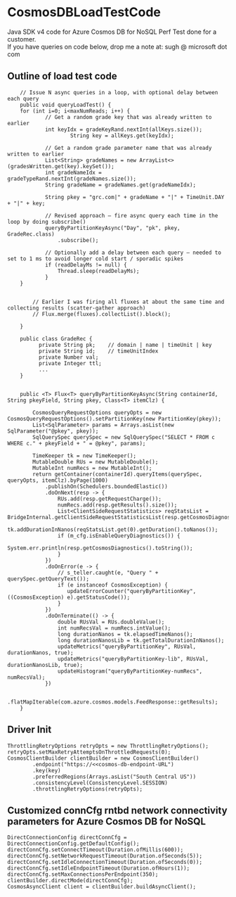 # CosmosDBLoadTestCode
Java SDK v4 code for Azure Cosmos DB for NoSQL Perf Test done for a customer. <br>
If you have queries on code below, drop me a note at: sugh @ microsoft dot com

Outline of load test code
----------------------------------------------------------------------------------------------------------------------------------------------------------------------------------------------------------------------------
        // Issue N async queries in a loop, with optional delay between each query
        public void queryLoadTest() {
        for (int i=0; i<maxNumReads; i++) {
                // Get a random grade key that was already written to earlier
                int keyIdx = gradeKeyRand.nextInt(allKeys.size()); 
                        String key = allKeys.get(keyIdx);

                // Get a random grade parameter name that was already written to earlier
                List<String> gradeNames = new ArrayList<>(gradesWritten.get(key).keySet());
                int gradeNameIdx = gradeTypeRand.nextInt(gradeNames.size());
                String gradeName = gradeNames.get(gradeNameIdx);

                String pkey = "grc.com|" + gradeName + "|" + TimeUnit.DAY + "|" + key;

                // Revised approach – fire async query each time in the loop by doing subscribe()
                queryByPartitionKeyAsync("Day", "pk", pkey, GradeRec.class)
                    .subscribe();

                // Optionally add a delay between each query – needed to set to 1 ms to avoid longer cold start / sporadic spikes
                if (readDelayMs != null) {
                    Thread.sleep(readDelayMs);
                }
        }


            // Earlier I was firing all fluxes at about the same time and collecting results (scatter-gather approach)
            // Flux.merge(fluxes).collectList().block();

        }

        public class GradeRec {
              private String pk;    // domain | name | timeUnit | key
              private String id;    // timeUnitIndex
              private Number val;
              private Integer ttl;
              ...
        }


        public <T> Flux<T> queryByPartitionKeyAsync(String containerId, String pkeyField, String pkey, Class<T> itemClz) {

            CosmosQueryRequestOptions queryOpts = new CosmosQueryRequestOptions().setPartitionKey(new PartitionKey(pkey));
            List<SqlParameter> params = Arrays.asList(new SqlParameter("@pkey", pkey));
            SqlQuerySpec querySpec = new SqlQuerySpec("SELECT * FROM c WHERE c." + pkeyField + " = @pkey", params);

            TimeKeeper tk = new TimeKeeper();
            MutableDouble RUs = new MutableDouble();
            MutableInt numRecs = new MutableInt();
            return getContainer(containerId).queryItems(querySpec, queryOpts, itemClz).byPage(1000)
                .publishOn(Schedulers.boundedElastic())
                .doOnNext(resp -> {
                    RUs.add(resp.getRequestCharge());
                    numRecs.add(resp.getResults().size());
                    List<ClientSideRequestStatistics> reqStatsList = BridgeInternal.getClientSideRequestStatisticsList(resp.getCosmosDiagnostics());
                    tk.addDurationInNanos(reqStatsList.get(0).getDuration().toNanos());
                    if (m_cfg.isEnableQueryDiagnostics()) {
                        System.err.println(resp.getCosmosDiagnostics().toString());
                    }
                })
                .doOnError(e -> {
                    // s_teller.caught(e, "Query " + querySpec.getQueryText());
                    if (e instanceof CosmosException) {
                       updateErrorCounter("queryByPartitionKey", ((CosmosException) e).getStatusCode());
                    }
                })
                .doOnTerminate(() -> {
                    double RUsVal = RUs.doubleValue();
                    int numRecsVal = numRecs.intValue();
                    long durationNanos = tk.elapsedTimeNanos();
                    long durationNanosLib = tk.getTotalDurationInNanos();
                    updateMetrics("queryByPartitionKey", RUsVal, durationNanos, true);
                    updateMetrics("queryByPartitionKey-lib", RUsVal, durationNanosLib, true);
                    updateHistogram("queryByPartitionKey-numRecs", numRecsVal);
                })

                .flatMapIterable(com.azure.cosmos.models.FeedResponse::getResults);
        }

Driver Init
----------------------------------------------------------------------------------------------------------------------------------------------------------------------------------------------------------------------------
    ThrottlingRetryOptions retryOpts = new ThrottlingRetryOptions();
    retryOpts.setMaxRetryAttemptsOnThrottledRequests(0);
    CosmosClientBuilder clientBuilder = new CosmosClientBuilder()
            .endpoint("https://<<cosmos-db-endpoint-URL")
            .key(key)
            .preferredRegions(Arrays.asList("South Central US"))
            .consistencyLevel(ConsistencyLevel.SESSION)
            .throttlingRetryOptions(retryOpts);


Customized connCfg rntbd network connectivity parameters for Azure Cosmos DB for NoSQL
----------------------------------------------------------------------------------------------------------------------------------------------------------------------------------------------------------------------------
    DirectConnectionConfig directConnCfg = DirectConnectionConfig.getDefaultConfig();
    directConnCfg.setConnectTimeout(Duration.ofMillis(600));
    directConnCfg.setNetworkRequestTimeout(Duration.ofSeconds(5));
    directConnCfg.setIdleConnectionTimeout(Duration.ofSeconds(0));
    directConnCfg.setIdleEndpointTimeout(Duration.ofHours(1));
    directConnCfg.setMaxConnectionsPerEndpoint(350);
    clientBuilder.directMode(directConnCfg);
    CosmosAsyncClient client = clientBuilder.buildAsyncClient();
